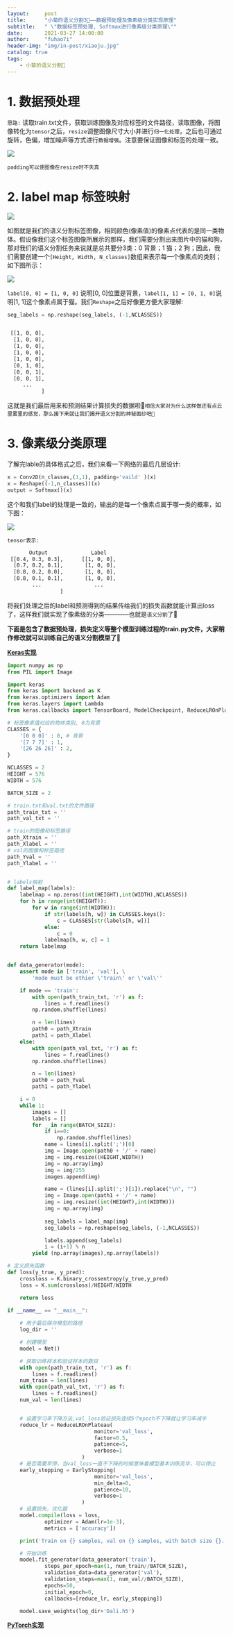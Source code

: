 ```yaml
---
layout:     post
title:      "小菊的语义分割3🌼——数据预处理及像素级分类实现原理"
subtitle:   " \"数据标签预处理, Softmax进行像素级分类原理\""
date:       2021-03-27 14:00:00
author:     "fuhao7i"
header-img: "img/in-post/xiaoju.jpg"
catalog: true
tags:
    - 小菊的语义分割🌼
---
```


# 1. 数据预处理

`思路:` 读取train.txt文件，获取训练图像及对应标签的文件路径，读取图像，将图像转化为`tensor`之后，`resize`调整图像尺寸大小并进行`归一化处理`，之后也可通过旋转，色偏，增加噪声等方式进行`数据增强`。注意要保证图像和标签的处理一致。

<img src='https://img-blog.csdnimg.cn/20210327141350996.png' center>

`padding可以使图像在resize时不失真`

# 2. label map 标签映射

<img src='https://img-blog.csdnimg.cn/20210328145544433.png' center>

如图就是我们的语义分割标签图像，相同颜色(像素值)的像素点代表的是同一类物体。假设像我们这个标签图像所展示的那样，我们需要分割出来图片中的猫和狗，那对我们的语义分割任务来说就是总共要分3类：0 背景；1 猫；2 狗；因此，我们需要创建一个`[Height, Width, N_classes]`数组来表示每一个像素点的类别；如下图所示：

<img src='https://img-blog.csdnimg.cn/20210328145242405.png' center>

`label[0, 0] = [1, 0, 0]` 说明[0, 0]位置是背景，`label[1, 1] = [0, 1, 0]`说明[1, 1]这个像素点属于猫。我们`Reshape`之后好像更方便大家理解:

```python
seg_labels = np.reshape(seg_labels, (-1,NCLASSES))
```

```Bash

 [[1, 0, 0],
  [1, 0, 0],
  [1, 0, 0],
  [1, 0, 0],
  [1, 0, 0],
  [0, 1, 0],
  [0, 0, 1],
  [0, 0, 1],
     ...
           ]
```

这就是我们最后用来和预测结果计算损失的数据啦🌼`相信大家对为什么这样做还有点云里雾里的感觉，那么接下来就让我们揭开语义分割的神秘面纱吧🌼`

# 3. 像素级分类原理

了解完lable的具体格式之后，我们来看一下网络的最后几层设计:

```python
x = Conv2D(n_classes,(1,1), padding='vaild' )(x)
x = Reshape((-1,n_classes))(x)
output = Softmax()(x)
```

这个和我们label的处理是一致的，输出的是每一个像素点属于哪一类的概率，如下图：

<img src='https://img-blog.csdnimg.cn/20210328152456675.png' center>

`tensor表示:`
```Bash
       Output              Label
 [[0.4, 0.3, 0.3],      [[1, 0, 0],
  [0.7, 0.2, 0.1],       [1, 0, 0],
  [0.8, 0.2, 0.0],       [1, 0, 0],
  [0.8, 0.1, 0.1],       [1, 0, 0],
        ...                 ...
                 ]
```

将我们处理之后的label和预测得到的结果传给我们的损失函数就能计算出loss了，这样我们就实现了像素级的分类————也就是`语义分割`了🌼

**下面是包含了数据预处理，损失定义等整个模型训练过程的train.py文件，大家稍作修改就可以训练自己的语义分割模型了🌼**

**[Keras实现](https://keras.io/zh/models/model/)**

```python
import numpy as np
from PIL import Image

import keras
from keras import backend as K
from keras.optimizers import Adam
from keras.layers import Lambda
from keras.callbacks import TensorBoard, ModelCheckpoint, ReduceLROnPlateau, EarlyStopping

# 标签像素值对应的物体类别, 0为背景
CLASSES = {
    '[0 0 0]' : 0, # 背景
    '[7 7 7]' : 1,
    '[26 26 26]' : 2,
}

NCLASSES = 2
HEIGHT = 576
WIDTH = 576

BATCH_SIZE = 2

# train.txt和val.txt的文件路径
path_train_txt = ''
path_val_txt = ''

# train的图像和标签路径
path_Xtrain = ''
path_Xlabel = ''
# val的图像和标签路径
path_Yval = ''
path_Ylabel = ''


# labels映射
def label_map(labels):
    labelmap = np.zeros((int(HEIGHT),int(WIDTH),NCLASSES))
    for h in range(int(HEIGHT)):
        for w in range(int(WIDTH)):
            if str(labels[h, w]) in CLASSES.keys():
                c = CLASSES[str(labels[h, w])]
            else:
                c = 0
            labelmap[h, w, c] = 1
    return labelmap


def data_generator(mode):
    assert mode in ['train', 'val'], \
        'mode must be ethier \'train\' or \'val\''

    if mode == 'train':
        with open(path_train_txt, 'r') as f:
            lines = f.readlines()
        np.random.shuffle(lines)

        n = len(lines)
        path0 = path_Xtrain
        path1 = path_Xlabel
    else:
        with open(path_val_txt, 'r') as f:
            lines = f.readlines()
        np.random.shuffle(lines)

        n = len(lines)
        path0 = path_Yval
        path1 = path_Ylabel 

    i = 0
    while 1:
        images = []
        labels = []
        for _ in range(BATCH_SIZE):
            if i==0:
                np.random.shuffle(lines)
            name = lines[i].split(';')[0]
            img = Image.open(path0 + '/' + name)
            img = img.resize((HEIGHT,WIDTH))
            img = np.array(img)
            img = img/255
            images.append(img)

            name = (lines[i].split(';')[1]).replace("\n", "")
            img = Image.open(path1 + '/' + name)
            img = img.resize((int(HEIGHT),int(WIDTH)))
            img = np.array(img)
            
            seg_labels = label_map(img)
            seg_labels = np.reshape(seg_labels, (-1,NCLASSES))

            labels.append(seg_labels)
            i = (i+1) % n
        yield (np.array(images),np.array(labels))

# 定义损失函数
def loss(y_true, y_pred):
    crossloss = K.binary_crossentropy(y_true,y_pred)
    loss = K.sum(crossloss)/HEIGHT/WIDTH

    return loss

if __name__ == "__main__":
    
    # 用于最后保存模型的路径
    log_dir = ''

    # 创建模型
    model = Net()

    # 获取训练样本和验证样本的数目
    with open(path_train_txt, 'r') as f:
        lines = f.readlines()
    num_train = len(lines)
    with open(path_val_txt, 'r') as f:
        lines = f.readlines()
    num_val = len(lines)


    # 设置学习率下降方法,val_loss验证损失连续5个epoch不下降就让学习率减半
    reduce_lr = ReduceLROnPlateau(
                            monitor='val_loss', 
                            factor=0.5, 
                            patience=5, 
                            verbose=1
                        )
    # 是否需要早停，当val_loss一直不下降的时候意味着模型基本训练完毕，可以停止
    early_stopping = EarlyStopping(
                            monitor='val_loss', 
                            min_delta=0, 
                            patience=10, 
                            verbose=1
                        )
    # 设置损失，优化器
    model.compile(loss = loss,
            optimizer = Adam(lr=1e-3),
            metrics = ['accuracy'])

    print('Train on {} samples, val on {} samples, with batch size {}.'.format(num_train, num_val, BATCH_SIZE))

    # 开始训练
    model.fit_generator(data_generator('train'),
            steps_per_epoch=max(1, num_train//BATCH_SIZE),
            validation_data=data_generator('val'),
            validation_steps=max(1, num_val//BATCH_SIZE),
            epochs=50,
            initial_epoch=0,
            callbacks=[reduce_lr, early_stopping])

    model.save_weights(log_dir+'Dali.h5')


```

**[PyTorch实现](https://fuhao7i.com/2021/03/12/dalitools2/)**
